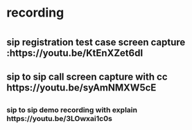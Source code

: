 
<h1>recording<h1>
  <h2>sip registration test case screen capture :https://youtu.be/KtEnXZet6dI<h2>
  <h2>sip to sip call screen capture with cc https://youtu.be/syAmNMXW5cE<h2>
  <h3>sip to sip demo recording with explain https://youtu.be/3LOwxai1c0s<h3>

